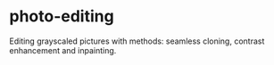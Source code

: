 # photo-editing
Editing grayscaled pictures with methods: seamless cloning, contrast enhancement and inpainting.
